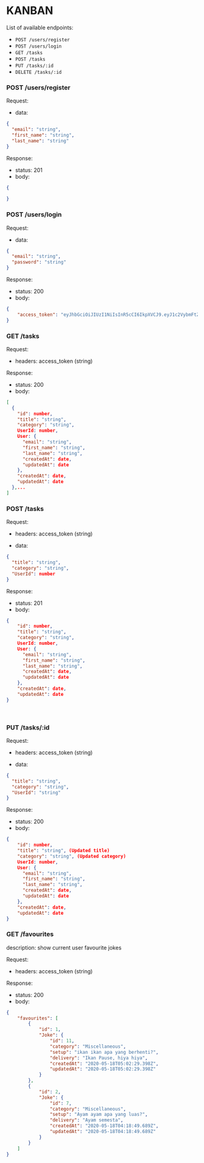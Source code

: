 # KANBAN


List of available endpoints:
​
- `POST /users/register`
- `POST /users/login`
- `GET /tasks`
- `POST /tasks`
- `PUT /tasks/:id`
- `DELETE /tasks/:id`

### POST /users/register

Request:

- data:

```json
{
  "email": "string",
  "first_name": "string",
  "last_name": "string"
}
```

Response:

- status: 201
- body:
  ​

```json
{
  
}
```

### POST /users/login

Request:

- data:

```json
{
  "email": "string",
  "password": "string"
}
```

Response:

- status: 200
- body:
  ​

```json
{
    "access_token": "eyJhbGciOiJIUzI1NiIsInR5cCI6IkpXVCJ9.eyJ1c2VybmFtZSI6ImFsaXNzYSIsImlhdCI6MTU4OTc3NjA0NX0.W4tTBiKkglA2kBoCv-8pJIx6Utn86-PwdUPJFXZTJHY"
}
```

### GET /tasks
Request:

- headers: access_token (string)

Response:

- status: 200
- body:

```json
[
  {
    "id": number,
    "title": "string",
    "category": "string",
    UserId: number,
    User: {
      "email": "string",
      "first_name": "string",
      "last_name": "string",
      "createdAt": date,
      "updatedAt": date
    },
    "createdAt": date,
    "updatedAt": date
  },...
]
```

### POST /tasks
Request:

- headers: access_token (string)

- data:

```json
{
  "title": "string",
  "category": "string",
  "UserId": number
}
```

​Response:

- status: 201
- body:
  ​

```json
{
    "id": number,
    "title": "string",
    "category": "string",
    UserId: number,
    User: {
      "email": "string",
      "first_name": "string",
      "last_name": "string",
      "createdAt": date,
      "updatedAt": date
    },
    "createdAt": date,
    "updatedAt": date
}
```
​

### PUT /tasks/:id
<!-- description: 
  add a joke to user favourite -->
Request:

- headers: access_token (string)

- data:

```json
{
  "title": "string",
  "category": "string",
  "UserId": "string"
}
```

Response:

- status: 200
- body:

```json
{
    "id": number,
    "title": "string", (Updated title)
    "category": "string", (Updated category)
    UserId: number,
    User: {
      "email": "string",
      "first_name": "string",
      "last_name": "string",
      "createdAt": date,
      "updatedAt": date
    },
    "createdAt": date,
    "updatedAt": date
}
```

### GET /favourites

description: 
  show current user favourite jokes

Request:

- headers: access_token (string)

Response:

- status: 200
- body:

```json
{
    "favourites": [
        {
            "id": 1,
            "Joke": {
                "id": 11,
                "category": "Miscellaneous",
                "setup": "ikan ikan apa yang berhenti?",
                "delivery": "Ikan Pause, hiya hiya",
                "createdAt": "2020-05-18T05:02:29.398Z",
                "updatedAt": "2020-05-18T05:02:29.398Z"
            }
        },
        {
            "id": 2,
            "Joke": {
                "id": 7,
                "category": "Miscellaneous",
                "setup": "Ayam ayam apa yang luas?",
                "delivery": "Ayam semesta",
                "createdAt": "2020-05-18T04:18:49.689Z",
                "updatedAt": "2020-05-18T04:18:49.689Z"
            }
        }
    ]
}
```
​
